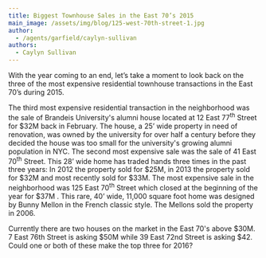 ```yaml
---
title: Biggest Townhouse Sales in the East 70’s 2015
main_image: /assets/img/blog/125-west-70th-street-1.jpg
author:
  - /agents/garfield/caylyn-sullivan
authors:
  - Caylyn Sullivan
---
```

<p class="MsoNormal">With the year coming to an end, let’s take a moment to look
back on the three of the most expensive residential townhouse transactions in the East 70’s
during 2015. </p><p class="MsoNormal">The third most expensive residential transaction in the neighborhood was the sale of Brandeis University's alumni
house located at 12 East 77<sup>th</sup> Street for $32M back in 
February. The house, a 25’ wide property in need of
renovation, was owned by the university for over half a century before 
they decided the house was too small for the university's growing alumni
 population in NYC.  The second most expensive sale was the sale of 41 
East 70<sup>th</sup> Street.   This
28’ wide home has traded hands three times in the past three years: In 2012 the
property sold for $25M, in 2013 the property sold for $32M and most recently
sold for $33M.  The most expensive sale
in the neighborhood was 125 East 70<sup>th</sup> Street which closed at the
beginning of the year for $37M .  This
rare, 40’ wide, 11,000 square foot home was designed by Bunny Mellon in the
French classic style. The Mellons sold the property in 2006.  </p><p class="MsoNormal">Currently
 there are two houses on the market in the East 70's above $30M.  7 East
 76th Street is asking $50M while 39 East 72nd Street is asking $42.  
Could one or both of these make the top three for 2016?</p>